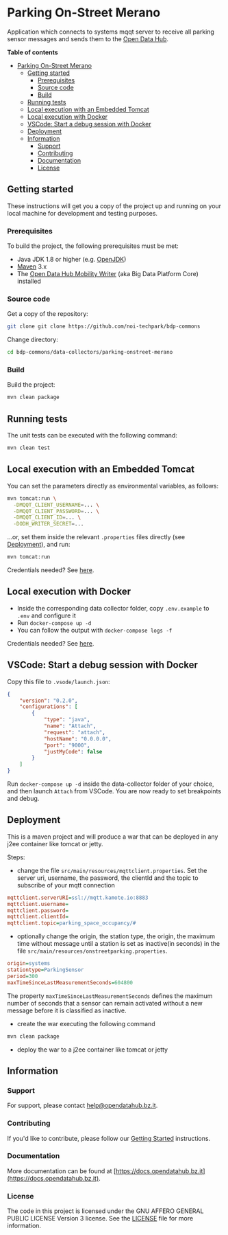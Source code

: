 # Parking On-Street Merano

[//]: # ([![CI on-street-parking]&#40;https://github.com/noi-techpark/bdp-commons/actions/workflows/on-street-parking.yml/badge.svg&#41;]&#40;https://github.com/noi-techpark/bdp-commons/actions/workflows/on-street-parking.yml&#41;)

Application which connects to systems mqqt server to receive all parking sensor messages and sends them
to the [Open Data Hub](https://opendatahub.bz.it).

**Table of contents**

- [Parking On-Street Merano](#parking-on-street-merano)
	- [Getting started](#getting-started)
		- [Prerequisites](#prerequisites)
		- [Source code](#source-code)
		- [Build](#build)
	- [Running tests](#running-tests)
	- [Local execution with an Embedded Tomcat](#local-execution-with-an-embedded-tomcat)
	- [Local execution with Docker](#local-execution-with-docker)
	- [VSCode: Start a debug session with Docker](#vscode-start-a-debug-session-with-docker)
	- [Deployment](#deployment)
	- [Information](#information)
		- [Support](#support)
		- [Contributing](#contributing)
		- [Documentation](#documentation)
		- [License](#license)

## Getting started

These instructions will get you a copy of the project up and running on your
local machine for development and testing purposes.

### Prerequisites

To build the project, the following prerequisites must be met:

- Java JDK 1.8 or higher (e.g. [OpenJDK](https://openjdk.java.net/))
- [Maven](https://maven.apache.org/) 3.x
- The [Open Data Hub Mobility Writer](https://github.com/noi-techpark/bdp-core)
  (aka Big Data Platform Core) installed

### Source code

Get a copy of the repository:

```bash
git clone git clone https://github.com/noi-techpark/bdp-commons
```

Change directory:

```bash
cd bdp-commons/data-collectors/parking-onstreet-merano
```

### Build

Build the project:

```bash
mvn clean package
```

## Running tests

The unit tests can be executed with the following command:

```bash
mvn clean test
```

## Local execution with an Embedded Tomcat

You can set the parameters directly as environmental variables, as follows:

```bash
mvn tomcat:run \
  -DMQQT_CLIENT_USERNAME=... \
  -DMQQT_CLIENT_PASSWORD=... \
  -DMQQT_CLIENT_ID=... \
  -DODH_WRITER_SECRET=...
```

...or, set them inside the relevant `.properties` files directly (see [Deployment](#deployment)), and run:

```bash
mvn tomcat:run
```

Credentials needed? See
[here](https://github.com/noi-techpark/odh-docs/wiki/Contributor-Guidelines:-Credentials).

## Local execution with Docker

- Inside the corresponding data collector folder, copy `.env.example` to `.env`
  and configure it
- Run `docker-compose up -d`
- You can follow the output with `docker-compose logs -f`

Credentials needed? See
[here](https://github.com/noi-techpark/odh-docs/wiki/Contributor-Guidelines:-Credentials).

## VSCode: Start a debug session with Docker

Copy this file to `.vsode/launch.json`:
```json
{
    "version": "0.2.0",
    "configurations": [
		{
			"type": "java",
			"name": "Attach",
			"request": "attach",
			"hostName": "0.0.0.0",
			"port": "9000",
			"justMyCode": false
		}
    ]
}
```

Run `docker-compose up -d` inside the data-collector folder of your choice, and
then launch `Attach` from VSCode. You are now ready to set breakpoints and debug.

## Deployment

This is a maven project and will produce a war that can be deployed in any j2ee
container like tomcat or jetty.

Steps:

* change the file
  `src/main/resources/mqttclient.properties`. Set the server uri, username, the password, the clientId and the topic to
  subscribe of your mqtt connection

```ini
mqttclient.serverURI=ssl://mqtt.kamote.io:8883
mqttclient.username=
mqttclient.password=
mqttclient.clientId=
mqttclient.topic=parking_space_occupancy/#
```

* optionally change the origin, the station type, the origin, the maximum time without message until a station is set as
  inactive(in seconds) in the file
  `src/main/resources/onstreetparking.properties`.

```ini
origin=systems
stationtype=ParkingSensor
period=300
maxTimeSinceLastMeasurementSeconds=604800
```

The property `maxTimeSinceLastMeasurementSeconds` defines the maximum number of seconds that a sensor can remain
activated without a new message before it is classified as inactive.

* create the war executing the following command

```bash
mvn clean package
```

* deploy the war to a j2ee container like tomcat or jetty

## Information

### Support

For support, please contact [help@opendatahub.bz.it](mailto:help@opendatahub.bz.it).

### Contributing

If you'd like to contribute, please follow our [Getting
Started](https://github.com/noi-techpark/odh-docs/wiki/Contributor-Guidelines:-Getting-started)
instructions.

### Documentation

More documentation can be found at
[https://docs.opendatahub.bz.it](https://docs.opendatahub.bz.it).

### License

The code in this project is licensed under the GNU AFFERO GENERAL PUBLIC LICENSE
Version 3 license. See the [LICENSE](../../LICENSE) file for more information.

